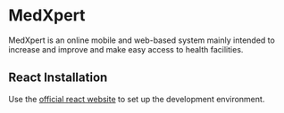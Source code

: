 # MedXpert

MedXpert is an online mobile and web-based system mainly intended to increase and improve and make easy access to health facilities.

## React Installation

Use the [official react website](https://reactnative.dev/docs/environment-setup) to set up the development environment.
